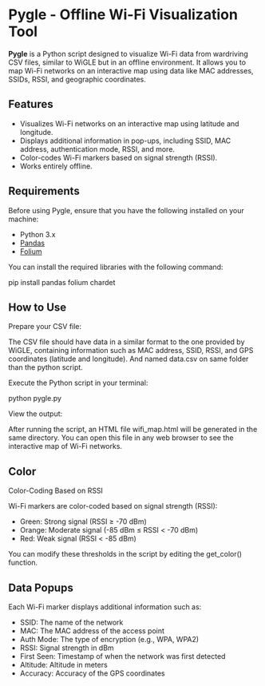 # Pygle - Offline Wi-Fi Visualization Tool

**Pygle** is a Python script designed to visualize Wi-Fi data from wardriving CSV files, similar to WiGLE but in an offline environment. It allows you to map Wi-Fi networks on an interactive map using data like MAC addresses, SSIDs, RSSI, and geographic coordinates.

## Features

- Visualizes Wi-Fi networks on an interactive map using latitude and longitude.
- Displays additional information in pop-ups, including SSID, MAC address, authentication mode, RSSI, and more.
- Color-codes Wi-Fi markers based on signal strength (RSSI).
- Works entirely offline.

## Requirements

Before using Pygle, ensure that you have the following installed on your machine:

- Python 3.x
- [Pandas](https://pandas.pydata.org/)
- [Folium](https://python-visualization.github.io/folium/)

You can install the required libraries with the following command:

pip install pandas folium chardet

## How to Use

Prepare your CSV file:

The CSV file should have data in a similar format to the one provided by WiGLE, containing information such as MAC address, SSID, RSSI, and GPS coordinates (latitude and longitude).
And named data.csv on same folder than the python script.

Execute the Python script in your terminal:

python pygle.py

View the output:

After running the script, an HTML file wifi_map.html will be generated in the same directory. You can open this file in any web browser to see the interactive map of Wi-Fi networks.

## Color

Color-Coding Based on RSSI

Wi-Fi markers are color-coded based on signal strength (RSSI):

- Green: Strong signal (RSSI ≥ -70 dBm)
- Orange: Moderate signal (-85 dBm ≤ RSSI < -70 dBm)
- Red: Weak signal (RSSI < -85 dBm)

You can modify these thresholds in the script by editing the get_color() function.

## Data Popups

Each Wi-Fi marker displays additional information such as:

- SSID: The name of the network
- MAC: The MAC address of the access point
- Auth Mode: The type of encryption (e.g., WPA, WPA2)
- RSSI: Signal strength in dBm
- First Seen: Timestamp of when the network was first detected
- Altitude: Altitude in meters
- Accuracy: Accuracy of the GPS coordinates
